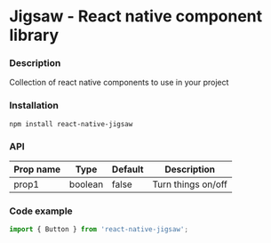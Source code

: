 Jigsaw - React native component library
==========================================

### Description
Collection of react native components to use in your project

### Installation
`npm install react-native-jigsaw`

### API
Prop name | Type    | Default | Description
--------- | ------- | ------- | ------------------
prop1     | boolean | false   | Turn things on/off

### Code example

```jsx
import { Button } from 'react-native-jigsaw';
```
